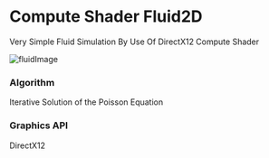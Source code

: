 # Compute Shader Fluid2D
Very Simple Fluid Simulation By Use Of DirectX12 Compute Shader

![fluidImage](https://github.com/AngularSpectrumMTD/Fluid2D/assets/65929274/bb3bf764-db46-4d1d-ab19-e2a17f8f5f50)

### Algorithm
Iterative Solution of the Poisson Equation

### Graphics API
DirectX12